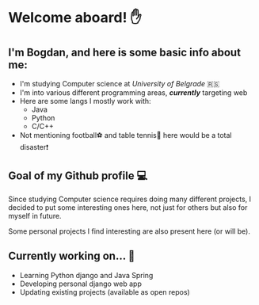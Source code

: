 # Welcome aboard! :hand:
## I'm Bogdan, and here is some basic info about me:

- I'm studying Computer science at *University of Belgrade* :serbia:
- I'm into various different programming areas, ***currently*** targeting web
- Here are some langs I mostly work with:
  - Java
  - Python
  - C/C++
- Not mentioning football:soccer: and table tennis:ping_pong: here would be a total disaster:exclamation:

## Goal of my Github profile :computer:

Since studying Computer science requires doing many different projects, I decided to put some interesting ones here, not just for others but also for myself in future.

Some personal projects I find interesting are also present here (or will be).

## Currently working on... :construction_worker:

- Learning Python django and Java Spring
- Developing personal django web app
- Updating existing projects (available as open repos)
